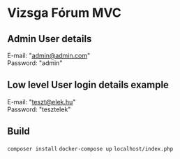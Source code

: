 # Vizsga Fórum MVC

## Admin User details

E-mail: "admin@admin.com" <br>
Password: "admin"

## Low level User login details example

E-mail: "teszt@elek.hu" <br>
Password: "tesztelek"

## Build

`composer install`
`docker-compose up`
`localhost/index.php`
